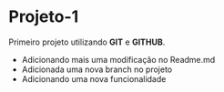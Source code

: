 # Projeto-1

Primeiro projeto utilizando **GIT** e **GITHUB**.

- Adicionando mais uma modificação no Readme.md
- Adicionada uma nova branch no projeto
- Adicionando uma nova funcionalidade

